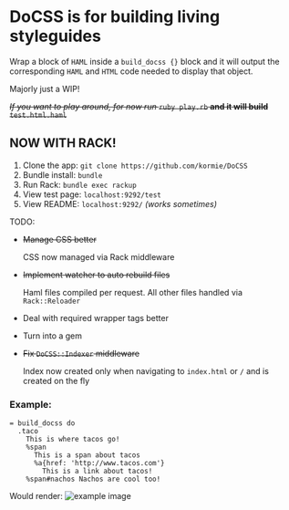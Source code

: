 # DoCSS is for building living styleguides

Wrap a block of `HAML` inside a `build_docss {}` block and it will output the corresponding `HAML` and `HTML` code needed to display that object.

Majorly just a WIP!

~~*If you want to play around, for now run* `ruby play.rb` **and it will build** `test.html.haml`~~

## **NOW WITH RACK!**

1. Clone the app:  `git clone https://github.com/kormie/DoCSS`
2. Bundle install: `bundle`
3. Run Rack:       `bundle exec rackup`
4. View test page: `localhost:9292/test`
5. View README:    `localhost:9292/` *(works sometimes)*

TODO:

* ~~Manage CSS better~~

  CSS now managed via Rack middleware

* ~~Implement watcher to auto rebuild files~~

  Haml files compiled per request. All other files handled via `Rack::Reloader`

* Deal with required wrapper tags better
* Turn into a gem

* ~~Fix `DoCSS::Indexer` middleware~~

  Index now created only when navigating to `index.html` or `/` and is created on the fly

### Example:

```haml
= build_docss do
  .taco
    This is where tacos go!
    %span
      This is a span about tacos
      %a{href: 'http://www.tacos.com'}
        This is a link about tacos!
    %span#nachos Nachos are cool too!
```

Would render:
![example image](/assets/images/example.png)
